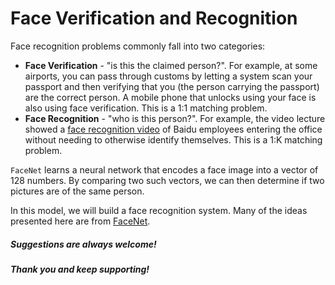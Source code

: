 # Face Verification and Recognition

Face recognition problems commonly fall into two categories:

- **Face Verification** - "is this the claimed person?". For example, at some airports, you can pass through customs by letting a system scan your passport and then verifying that you (the person carrying the passport) are the correct person. A mobile phone that unlocks using your face is also using face verification. This is a 1:1 matching problem.
- **Face Recognition** - "who is this person?". For example, the video lecture showed a [face recognition video](https://www.youtube.com/watch?v=wr4rx0Spihs) of Baidu employees entering the office without needing to otherwise identify themselves. This is a 1:K matching problem.

`FaceNet` learns a neural network that encodes a face image into a vector of 128 numbers. By comparing two such vectors, we can then determine if two pictures are of the same person.


In this model, we will build a face recognition system. Many of the ideas presented here are from [FaceNet](https://arxiv.org/pdf/1503.03832.pdf).

##### Suggestions are always welcome!
##### Thank you and keep supporting!
